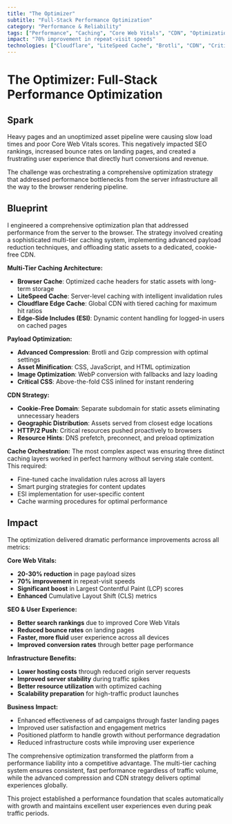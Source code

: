 ```yaml
---
title: "The Optimizer"
subtitle: "Full-Stack Performance Optimization"
category: "Performance & Reliability"
tags: ["Performance", "Caching", "Core Web Vitals", "CDN", "Optimization"]
impact: "70% improvement in repeat-visit speeds"
technologies: ["Cloudflare", "LiteSpeed Cache", "Brotli", "CDN", "Critical CSS"]
---
```


# The Optimizer: Full-Stack Performance Optimization

## Spark
Heavy pages and an unoptimized asset pipeline were causing slow load times and poor Core Web Vitals scores. This negatively impacted SEO rankings, increased bounce rates on landing pages, and created a frustrating user experience that directly hurt conversions and revenue.

The challenge was orchestrating a comprehensive optimization strategy that addressed performance bottlenecks from the server infrastructure all the way to the browser rendering pipeline.

## Blueprint
I engineered a comprehensive optimization plan that addressed performance from the server to the browser. The strategy involved creating a sophisticated multi-tier caching system, implementing advanced payload reduction techniques, and offloading static assets to a dedicated, cookie-free CDN.

**Multi-Tier Caching Architecture:**
- **Browser Cache**: Optimized cache headers for static assets with long-term storage
- **LiteSpeed Cache**: Server-level caching with intelligent invalidation rules
- **Cloudflare Edge Cache**: Global CDN with tiered caching for maximum hit ratios
- **Edge-Side Includes (ESI)**: Dynamic content handling for logged-in users on cached pages

**Payload Optimization:**
- **Advanced Compression**: Brotli and Gzip compression with optimal settings
- **Asset Minification**: CSS, JavaScript, and HTML optimization
- **Image Optimization**: WebP conversion with fallbacks and lazy loading
- **Critical CSS**: Above-the-fold CSS inlined for instant rendering

**CDN Strategy:**
- **Cookie-Free Domain**: Separate subdomain for static assets eliminating unnecessary headers
- **Geographic Distribution**: Assets served from closest edge locations
- **HTTP/2 Push**: Critical resources pushed proactively to browsers
- **Resource Hints**: DNS prefetch, preconnect, and preload optimization

**Cache Orchestration:**
The most complex aspect was ensuring three distinct caching layers worked in perfect harmony without serving stale content. This required:
- Fine-tuned cache invalidation rules across all layers
- Smart purging strategies for content updates
- ESI implementation for user-specific content
- Cache warming procedures for optimal performance

## Impact
The optimization delivered dramatic performance improvements across all metrics:

**Core Web Vitals:**
- **20-30% reduction** in page payload sizes
- **70% improvement** in repeat-visit speeds
- **Significant boost** in Largest Contentful Paint (LCP) scores
- **Enhanced** Cumulative Layout Shift (CLS) metrics

**SEO & User Experience:**
- **Better search rankings** due to improved Core Web Vitals
- **Reduced bounce rates** on landing pages
- **Faster, more fluid** user experience across all devices
- **Improved conversion rates** through better page performance

**Infrastructure Benefits:**
- **Lower hosting costs** through reduced origin server requests
- **Improved server stability** during traffic spikes
- **Better resource utilization** with optimized caching
- **Scalability preparation** for high-traffic product launches

**Business Impact:**
- Enhanced effectiveness of ad campaigns through faster landing pages
- Improved user satisfaction and engagement metrics
- Positioned platform to handle growth without performance degradation
- Reduced infrastructure costs while improving user experience

The comprehensive optimization transformed the platform from a performance liability into a competitive advantage. The multi-tier caching system ensures consistent, fast performance regardless of traffic volume, while the advanced compression and CDN strategy delivers optimal experiences globally.

This project established a performance foundation that scales automatically with growth and maintains excellent user experiences even during peak traffic periods.
